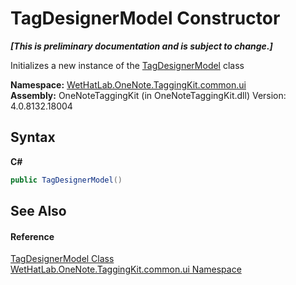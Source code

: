 # TagDesignerModel Constructor 
 _**\[This is preliminary documentation and is subject to change.\]**_

Initializes a new instance of the <a href="7a9aa299-83bc-0ae8-da02-8f46cef67e13">TagDesignerModel</a> class

**Namespace:**&nbsp;<a href="043a9407-ac38-b3ac-7348-a6090af495ad">WetHatLab.OneNote.TaggingKit.common.ui</a><br />**Assembly:**&nbsp;OneNoteTaggingKit (in OneNoteTaggingKit.dll) Version: 4.0.8132.18004

## Syntax

**C#**<br />
``` C#
public TagDesignerModel()
```


## See Also


#### Reference
<a href="7a9aa299-83bc-0ae8-da02-8f46cef67e13">TagDesignerModel Class</a><br /><a href="043a9407-ac38-b3ac-7348-a6090af495ad">WetHatLab.OneNote.TaggingKit.common.ui Namespace</a><br />